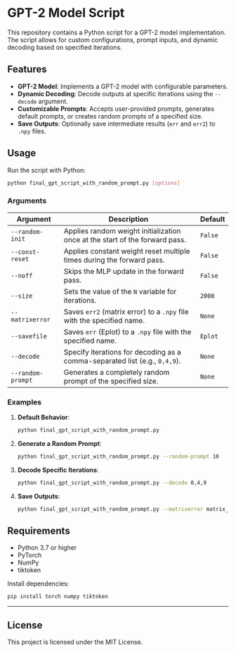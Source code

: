 
# GPT-2 Model Script

This repository contains a Python script for a GPT-2 model implementation. The script allows for custom configurations, prompt inputs, and dynamic decoding based on specified iterations.

## Features

- **GPT-2 Model**: Implements a GPT-2 model with configurable parameters.
- **Dynamic Decoding**: Decode outputs at specific iterations using the `--decode` argument.
- **Customizable Prompts**: Accepts user-provided prompts, generates default prompts, or creates random prompts of a specified size.
- **Save Outputs**: Optionally save intermediate results (`err` and `err2`) to `.npy` files.

## Usage

Run the script with Python:
```bash
python final_gpt_script_with_random_prompt.py [options]
```

### Arguments

| Argument           | Description                                                                 | Default            |
|---------------------|-----------------------------------------------------------------------------|--------------------|
| `--random-init`     | Applies random weight initialization once at the start of the forward pass.| `False`            |
| `--const-reset`     | Applies constant weight reset multiple times during the forward pass.      | `False`            |
| `--noff`            | Skips the MLP update in the forward pass.                                  | `False`            |
| `--size`            | Sets the value of the `N` variable for iterations.                         | `2000`             |
| `--matrixerror`     | Saves `err2` (matrix error) to a `.npy` file with the specified name.      | `None`             |
| `--savefile`        | Saves `err` (Eplot) to a `.npy` file with the specified name.              | `Eplot`            |
| `--decode`          | Specify iterations for decoding as a comma-separated list (e.g., `0,4,9`).| `None`             |
| `--random-prompt`   | Generates a completely random prompt of the specified size.                | `None`             |

### Examples

1. **Default Behavior**:
   ```bash
   python final_gpt_script_with_random_prompt.py
   ```

2. **Generate a Random Prompt**:
   ```bash
   python final_gpt_script_with_random_prompt.py --random-prompt 10
   ```

3. **Decode Specific Iterations**:
   ```bash
   python final_gpt_script_with_random_prompt.py --decode 0,4,9
   ```

4. **Save Outputs**:
   ```bash
   python final_gpt_script_with_random_prompt.py --matrixerror matrix_output --savefile error_output
   ```

## Requirements

- Python 3.7 or higher
- PyTorch
- NumPy
- tiktoken

Install dependencies:
```bash
pip install torch numpy tiktoken
```

---

## License

This project is licensed under the MIT License.
